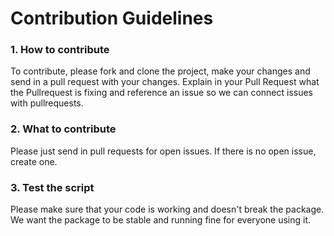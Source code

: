 # Contribution Guidelines

### 1. How to contribute

To contribute, please fork and clone the project, make your changes and send in a pull request with your changes. Explain in your Pull Request what the Pullrequest is fixing and reference an issue so we can connect issues with pullrequests.

### 2. What to contribute

Please just send in pull requests for open issues. If there is no open issue, create one.

### 3. Test the script

Please make sure that your code is working and doesn't break the package. We want the package to be stable and running fine for everyone using it.

